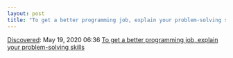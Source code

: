 ```yaml
---
layout: post
title: "To get a better programming job, explain your problem-solving skills"
---
```

[Discovered](http://rolandtanglao.com/2020/07/29/p1-blogthis-checkvist-list-links-to-blog/): May 19, 2020 06:36 [To get a better programming job, explain your problem-solving skills](https://codewithoutrules.com/2020/05/18/job-search-skills/)
